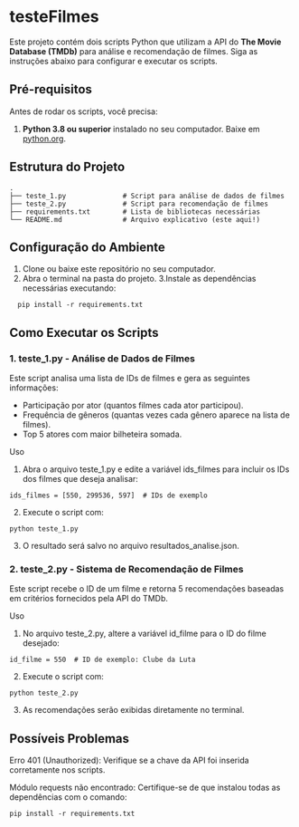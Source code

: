 # testeFilmes

Este projeto contém dois scripts Python que utilizam a API do **The Movie Database (TMDb)** para análise e recomendação de filmes. Siga as instruções abaixo para configurar e executar os scripts.

## Pré-requisitos

Antes de rodar os scripts, você precisa:
1. **Python 3.8 ou superior** instalado no seu computador. Baixe em [python.org](https://www.python.org/downloads).

## Estrutura do Projeto

```plaintext
.
├── teste_1.py              # Script para análise de dados de filmes
├── teste_2.py              # Script para recomendação de filmes
├── requirements.txt        # Lista de bibliotecas necessárias
└── README.md               # Arquivo explicativo (este aqui!)
```
## Configuração do Ambiente
1. Clone ou baixe este repositório no seu computador.
2. Abra o terminal na pasta do projeto.
3.Instale as dependências necessárias executando:
```plaintext
  pip install -r requirements.txt
```

## Como Executar os Scripts

### 1. teste_1.py - Análise de Dados de Filmes
Este script analisa uma lista de IDs de filmes e gera as seguintes informações:
* Participação por ator (quantos filmes cada ator participou).
* Frequência de gêneros (quantas vezes cada gênero aparece na lista de filmes).
* Top 5 atores com maior bilheteira somada.

Uso
  1. Abra o arquivo teste_1.py e edite a variável ids_filmes para incluir os IDs dos filmes que deseja analisar:
```plaintext
ids_filmes = [550, 299536, 597]  # IDs de exemplo
```
  2. Execute o script com:

```plaintext
python teste_1.py
```
  3. O resultado será salvo no arquivo resultados_analise.json.

### 2. teste_2.py - Sistema de Recomendação de Filmes
Este script recebe o ID de um filme e retorna 5 recomendações baseadas em critérios fornecidos pela API do TMDb.

Uso
  1. No arquivo teste_2.py, altere a variável id_filme para o ID do filme desejado:

```plaintext
id_filme = 550  # ID de exemplo: Clube da Luta
```
  2. Execute o script com:

```plaintext
python teste_2.py
```
  3. As recomendações serão exibidas diretamente no terminal.

## Possíveis Problemas
Erro 401 (Unauthorized): Verifique se a chave da API foi inserida corretamente nos scripts.

Módulo requests não encontrado: Certifique-se de que instalou todas as dependências com o comando:

```plaintext
pip install -r requirements.txt
```
